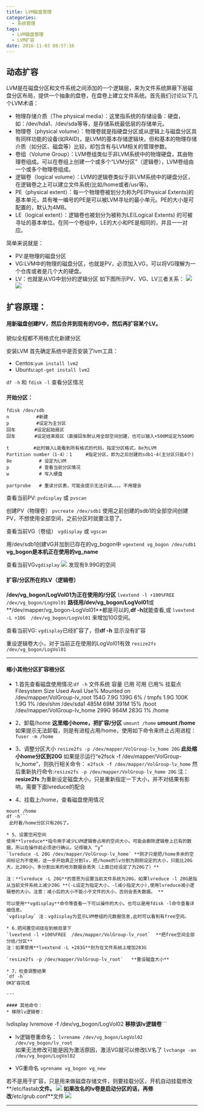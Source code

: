 ```yaml
---
title: LVM磁盘管理
categories:
  - 系统管理
tags:
  - LVM磁盘管理
  - LVM扩容
date: 2016-11-03 08:57:16
---
```


## 动态扩容
LVM是在磁盘分区和文件系统之间添加的一个逻辑层，来为文件系统屏蔽下层磁盘分区布局，提供一个抽象的盘卷，在盘卷上建立文件系统。首先我们讨论以下几个LVM术语：

* 物理存储介质（The physical media）：这里指系统的存储设备：硬盘，如：/dev/hda1、/dev/sda等等，是存储系统最低层的存储单元。
* 物理卷（physical volume）：物理卷就是指硬盘分区或从逻辑上与磁盘分区具有同样功能的设备(如RAID)，是LVM的基本存储逻辑块，但和基本的物理存储介质（如分区、磁盘等）比较，却包含有与LVM相关的管理参数。
* 卷组（Volume Group）：LVM卷组类似于非LVM系统中的物理硬盘，其由物理卷组成。可以在卷组上创建一个或多个“LVM分区”（逻辑卷），LVM卷组由一个或多个物理卷组成。
* 逻辑卷（logical volume）：LVM的逻辑卷类似于非LVM系统中的硬盘分区，在逻辑卷之上可以建立文件系统(比如/home或者/usr等)。
* PE（physical extent）：每一个物理卷被划分为称为PE(Physical Extents)的基本单元，具有唯一编号的PE是可以被LVM寻址的最小单元。PE的大小是可配置的，默认为4MB。
* LE（logical extent）：逻辑卷也被划分为被称为LE(Logical Extents) 的可被寻址的基本单位。在同一个卷组中，LE的大小和PE是相同的，并且一一对应。

简单来说就是：

* PV:是物理的磁盘分区
* VG:LVM中的物理的磁盘分区，也就是PV，必须加入VG，可以将VG理解为一个仓库或者是几个大的硬盘。
* LV：也就是从VG中划分的逻辑分区
如下图所示PV、VG、LV三者关系：
![](http://ofyfogrgx.bkt.clouddn.com/LVM%E7%A3%81%E7%9B%98%E7%AE%A1%E7%90%86001.png)
![](http://ofyfogrgx.bkt.clouddn.com/LVM%E7%A3%81%E7%9B%98%E7%AE%A1%E7%90%86002.png)


## 扩容原理：
#### 用新磁盘创建PV，然后合并到现有的VG中，然后再扩容某个LV。
貌似全程都不用格式化新建分区

安装LVM
首先确定系统中是否安装了lvm工具：

* Centos:`yum install lvm2`              
* Ubuntu:`apt-get install lvm2`

`df -h` 和 `fdisk -l`  查看分区情况
#### 开始分区：
```
fdisk /dev/sdb
n          #新建
p          #设定为主分区
回车       #设定起始扇区
回车       #设定结束扇区（直接回车默认用全部空间创建，也可以输入+500M设定为500M）

t         #此时输入L能看到所有格式的代码，指定分区格式，8e为LVM
Partition number（1-4）：1     #指定分区，即为之后创建的sdb1-4(主分区只能4个)
8e          # 设定为LVM
p           # 查看当前分区情况
w           # 写入硬盘

partprobe   # 重读分区表，可能会提示无法只读。。。。不用理会
```
查看当前PV:
`pvdisplay` 或 `pvscan`

创建PV（物理卷）
`pvcreate /dev/sdb1`  使用之前创建的sdb1的全部空间创建PV，不想使用全部空间，之前分区时就要注意了。

查看当前VG（卷组）
`vgdisplay` 或 `vgscan`

用/dev/sdb1创建VG并加到已存在的vg_bogon中
`vgextend vg_bogon /dev/sdb1`  **vg_bogon是本机正在使用的vg_name**

查看当前VG`vgdisplay`
![](http://ofyfogrgx.bkt.clouddn.com/LVM%E7%A3%81%E7%9B%98%E7%AE%A1%E7%90%86003.png)
发现有9.99G的空间

#### 扩容/分区所在的LV（逻辑卷）
**/dev/vg_bogon/LogVol01为正在使用的/分区**
`lvextend -l +100%FREE /dev/vg_bogon/LogVol01`   **路径用/dev/vg_bogon/LogVol01**或**/dev/mapper/vg_bogon-LogVol01**都是可以的,**df -h**就能查看,或 `lvextend -L +10G  /dev/vg_bogon/LogVol01`   来增加10G空间。

查看当前VG:
`vgdisplay`已经扩容了，但**df -h** 显示没有扩容

重设逻辑卷大小，对于当前正在使用的LogVol01有效
`resize2fs /dev/vg_bogon/LogVol01`

---

#### 缩小其他分区扩容根分区
* 1.首先查看磁盘使用情况:`df -h`
文件系统 容量  已用 可用  已用% 挂载点
Filesystem              Size  Used Avail Use% Mounted on  
/dev/mapper/VolGroup-lv_root 154G  7.9G  139G   6% /
tmpfs                  1.9G  100K  1.9G   1% /dev/shm
/dev/sda1              485M   69M  391M  15% /boot
/dev/mapper/VolGroup-lv_home 299G  984M  283G   1% /home

* 2、卸载/home **这里缩小home，把扩容/分区**
`umount /home`
**umount /home** 如果提示无法卸载，则是有进程占用/home，使用如下命令来终止占用进程：`fuser -m /home`

* 3、调整分区大小
`resize2fs -p /dev/mapper/VolGroup-lv_home 20G`  **此处缩小home分区到20G**
如果提示运行“e2fsck -f /dev/mapper/VolGroup-lv_home”，则执行相关命令： 
`e2fsck -f /dev/mapper/VolGroup-lv_home` 
然后重新执行命令:`resize2fs -p /dev/mapper/VolGroup-lv_home 20G`
注：**resize2fs** 为重新设定磁盘大小，只是重新指定一下大小，并不对结果有影响，需要下面lvreduce的配合
* 4、挂载上/home，查看磁盘使用情况
```
mount /home
df -h```
 此时看/home分区只有20G了。

* 5、设置空闲空间
使用**lvreduce**指令用于减少LVM逻辑卷占用的空间大小。可能会删除逻辑卷上已有的数据，所以在操作前必须进行确认。记得输入 “y”
`lvreduce -L 20G /dev/mapper/VolGroup-lv_home` **刚才只是把/home多余的空间标记为不使用，这一步开始真正分割lv，把/home的lv分割为刚刚设定的大小，只能比20G大，比20G小，多分割出来的地方数据会丢失（上面已经设定了为20G了）**

注：**lvreduce -L 20G**的意思为设置当前文件系统为20G，如果lvreduce -l 20G是指从当前文件系统上减少20G **(-L设定为指定大小，-l减小指定大小),使用lvreduce减小逻辑卷的大小。注意：减小后的大小不能小于文件的大小，否则会丢失数据。 **
 
可以使用**vgdisplay**命令等查看一下可以操作的大小。也可以是用fdisk -l命令查看详细信息。
`vgdisplay` 注：vgdisplay为显示LVM卷组的元数据信息,此时可以看到有free空间。

* 6.把闲置空间挂在到根目录下
`lvextend -l +100%FREE  /dev/mapper/VolGroup-lv_root`  **把free空间全部分给/分区**
注：如果使用**lvextend -L +283G**则为在文件系统上增加283G

`resize2fs -p /dev/mapper/VolGroup-lv_root`   **重设磁盘大小**

* 7、检查调整结果
`df -h`
OK扩容完成

---

#### 其他命令：
* 移除lv逻辑卷：
```
lvdisplay
lvremove -f /dev/vg_bogon/LogVol02  **移除该lv逻辑卷**```

* lv逻辑卷重命名：
`lvrename /dev/vg_bogon/LogVol02 /dev/vg_bogon/lv_root  `  
如果无法修改可能是因为激活原因，激活VG就可以修改LV名了
`lvchange -an /dev/vg_bogon/LogVol02`

* VG重命名
`vgrename vg_bogon vg_new `


若不是用于扩容，只是用来做磁盘存储文件，则要挂载分区，开机自动挂载修改**/etc/fastab**文件。
![](http://ofyfogrgx.bkt.clouddn.com/LVM%E7%A3%81%E7%9B%98%E7%AE%A1%E7%90%86004.png)
如果改名的lv卷是启动分区的话，再修改**/etc/grub.conf**文件
![](http://ofyfogrgx.bkt.clouddn.com/LVM%E7%A3%81%E7%9B%98%E7%AE%A1%E7%90%86005.png)
   


---
